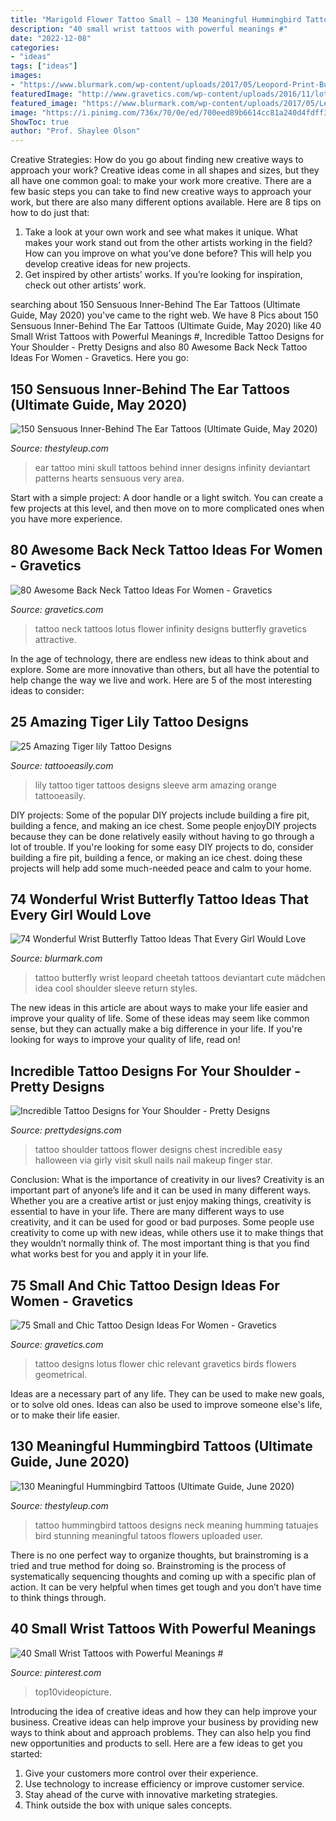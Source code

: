 ```yaml
---
title: "Marigold Flower Tattoo Small ~ 130 Meaningful Hummingbird Tattoos (ultimate Guide, June 2020)"
description: "40 small wrist tattoos with powerful meanings #"
date: "2022-12-08"
categories:
- "ideas"
tags: ["ideas"]
images:
- "https://www.blurmark.com/wp-content/uploads/2017/05/Leopord-Print-Butterfly-Tattoo.jpg"
featuredImage: "http://www.gravetics.com/wp-content/uploads/2016/11/lotus-flower.jpg"
featured_image: "https://www.blurmark.com/wp-content/uploads/2017/05/Leopord-Print-Butterfly-Tattoo.jpg"
image: "https://i.pinimg.com/736x/70/0e/ed/700eed89b6614cc81a240d4fdff352bd.jpg"
ShowToc: true
author: "Prof. Shaylee Olson"
---
```



Creative Strategies: How do you go about finding new creative ways to approach your work?
Creative ideas come in all shapes and sizes, but they all have one common goal: to make your work more creative. There are a few basic steps you can take to find new creative ways to approach your work, but there are also many different options available. Here are 8 tips on how to do just that: 
1. Take a look at your own work and see what makes it unique. What makes your work stand out from the other artists working in the field? How can you improve on what you’ve done before? This will help you develop creative ideas for new projects. 
2. Get inspired by other artists’ works. If you’re looking for inspiration, check out other artists’ work.

	

		
searching about 150 Sensuous Inner-Behind The Ear Tattoos (Ultimate Guide, May 2020) you've came to the right web. We have 8 Pics about 150 Sensuous Inner-Behind The Ear Tattoos (Ultimate Guide, May 2020) like 40 Small Wrist Tattoos with Powerful Meanings #, Incredible Tattoo Designs for Your Shoulder - Pretty Designs and also 80 Awesome Back Neck Tattoo Ideas For Women - Gravetics. Here you go:
		
    
## 150 Sensuous Inner-Behind The Ear Tattoos (Ultimate Guide, May 2020)

<img loading=lazy src="https://thestyleup.com/wp-content/uploads/2015/03/mini-skull-ear-tattoo-design-650x856.jpg" onerror="this.onerror=null;this.src='https://tse1.mm.bing.net/th?id=OIP.2UwfKpO9z9gz9c3C9sayxAHaJw&amp;pid=15.1';" alt="150 Sensuous Inner-Behind The Ear Tattoos (Ultimate Guide, May 2020)">

_Source: thestyleup.com_

>ear tattoo mini skull tattoos behind inner designs infinity deviantart patterns hearts sensuous very area. 

	

Start with a simple project: A door handle or a light switch. You can create a few projects at this level, and then move on to more complicated ones when you have more experience.

    
## 80 Awesome Back Neck Tattoo Ideas For Women - Gravetics

<img loading=lazy src="https://www.gravetics.com/wp-content/uploads/2016/11/Lotus-Flower-Infinity-Tattoo-On-The-Back-Of-The-Neck.jpg" onerror="this.onerror=null;this.src='https://tse3.mm.bing.net/th?id=OIP._RETkXyqZBmBP3goOF1y5wHaHa&amp;pid=15.1';" alt="80 Awesome Back Neck Tattoo Ideas For Women - Gravetics">

_Source: gravetics.com_

>tattoo neck tattoos lotus flower infinity designs butterfly gravetics attractive. 

	

In the age of technology, there are endless new ideas to think about and explore. Some are more innovative than others, but all have the potential to help change the way we live and work. Here are 5 of the most interesting ideas to consider: 

    
## 25 Amazing Tiger Lily Tattoo Designs

<img loading=lazy src="http://www.tattooeasily.com/wp-content/uploads/2013/06/22.jpeg" onerror="this.onerror=null;this.src='https://tse1.mm.bing.net/th?id=OIP.MLNZoMSUipKLTgEDkHiUywHaJ3&amp;pid=15.1';" alt="25 Amazing Tiger lily Tattoo Designs">

_Source: tattooeasily.com_

>lily tattoo tiger tattoos designs sleeve arm amazing orange tattooeasily. 

	

DIY projects: Some of the popular DIY projects include building a fire pit, building a fence, and making an ice chest.
Some people enjoyDIY projects because they can be done relatively easily without having to go through a lot of trouble. If you're looking for some easy DIY projects to do, consider building a fire pit, building a fence, or making an ice chest. doing these projects will help add some much-needed peace and calm to your home.

    
## 74 Wonderful Wrist Butterfly Tattoo Ideas That Every Girl Would Love

<img loading=lazy src="https://www.blurmark.com/wp-content/uploads/2017/05/Leopord-Print-Butterfly-Tattoo.jpg" onerror="this.onerror=null;this.src='https://tse4.mm.bing.net/th?id=OIP.8Ctdal_D0vpDth3iiHTqEAHaJ4&amp;pid=15.1';" alt="74 Wonderful Wrist Butterfly Tattoo Ideas That Every Girl Would Love">

_Source: blurmark.com_

>tattoo butterfly wrist leopard cheetah tattoos deviantart cute mädchen idea cool shoulder sleeve return styles. 

	

The new ideas in this article are about ways to make your life easier and improve your quality of life. Some of these ideas may seem like common sense, but they can actually make a big difference in your life. If you're looking for ways to improve your quality of life, read on!

    
## Incredible Tattoo Designs For Your Shoulder - Pretty Designs

<img loading=lazy src="http://www.prettydesigns.com/wp-content/uploads/2015/01/Flower-Shoulder-Tattoo.jpg" onerror="this.onerror=null;this.src='https://tse1.mm.bing.net/th?id=OIP.9xcV9kkyMk8GNAKGL9JkHgHaKE&amp;pid=15.1';" alt="Incredible Tattoo Designs for Your Shoulder - Pretty Designs">

_Source: prettydesigns.com_

>tattoo shoulder tattoos flower designs chest incredible easy halloween via girly visit skull nails nail makeup finger star. 

	

Conclusion: What is the importance of creativity in our lives?
Creativity is an important part of anyone’s life and it can be used in many different ways. Whether you are a creative artist or just enjoy making things, creativity is essential to have in your life. There are many different ways to use creativity, and it can be used for good or bad purposes. Some people use creativity to come up with new ideas, while others use it to make things that they wouldn’t normally think of. The most important thing is that you find what works best for you and apply it in your life.

    
## 75 Small And Chic Tattoo Design Ideas For Women - Gravetics

<img loading=lazy src="http://www.gravetics.com/wp-content/uploads/2016/11/lotus-flower.jpg" onerror="this.onerror=null;this.src='https://tse1.mm.bing.net/th?id=OIP.78EH3BX0xJR5Q_l8bkmb4wHaJ3&amp;pid=15.1';" alt="75 Small and Chic Tattoo Design Ideas For Women - Gravetics">

_Source: gravetics.com_

>tattoo designs lotus flower chic relevant gravetics birds flowers geometrical. 

	

Ideas are a necessary part of any life. They can be used to make new goals, or to solve old ones. Ideas can also be used to improve someone else's life, or to make their life easier.

    
## 130 Meaningful Hummingbird Tattoos (Ultimate Guide, June 2020)

<img loading=lazy src="https://thestyleup.com/wp-content/uploads/2015/03/HUMMINGBIRD-TATTOO-DESIGNS-19.jpg" onerror="this.onerror=null;this.src='https://tse2.mm.bing.net/th?id=OIP.uRgyavVoKxP6NzzAo6KXNQHaHA&amp;pid=15.1';" alt="130 Meaningful Hummingbird Tattoos (Ultimate Guide, June 2020)">

_Source: thestyleup.com_

>tattoo hummingbird tattoos designs neck meaning humming tatuajes bird stunning meaningful tatoos flowers uploaded user. 

	

There is no one perfect way to organize thoughts, but brainstroming is a tried and true method for doing so. Brainstroming is the process of systematically sequencing thoughts and coming up with a specific plan of action. It can be very helpful when times get tough and you don’t have time to think things through.

    
## 40 Small Wrist Tattoos With Powerful Meanings #

<img loading=lazy src="https://i.pinimg.com/736x/70/0e/ed/700eed89b6614cc81a240d4fdff352bd.jpg" onerror="this.onerror=null;this.src='https://tse2.mm.bing.net/th?id=OIP.34uMb3ymFlvBsnpPszmZ2wHaPZ&amp;pid=15.1';" alt="40 Small Wrist Tattoos with Powerful Meanings #">

_Source: pinterest.com_

>top10videopicture. 

	

Introducing the idea of creative ideas and how they can help improve your business.
Creative ideas can help improve your business by providing new ways to think about and approach problems. They can also help you find new opportunities and products to sell. Here are a few ideas to get you started: 
1. Give your customers more control over their experience.
2. Use technology to increase efficiency or improve customer service.
3. Stay ahead of the curve with innovative marketing strategies.
4. Think outside the box with unique sales concepts.

